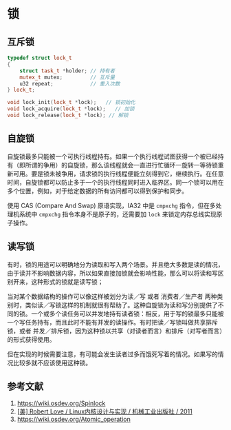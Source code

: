 # 锁

## 互斥锁

```c++
typedef struct lock_t
{
    struct task_t *holder; // 持有者
    mutex_t mutex;         // 互斥量
    u32 repeat;            // 重入次数
} lock_t;

void lock_init(lock_t *lock);   // 锁初始化
void lock_acquire(lock_t *lock);   // 加锁
void lock_release(lock_t *lock); // 解锁
```

## 自旋锁

自旋锁最多只能被一个可执行线程持有。如果一个执行线程试图获得一个被已经持有（即所谓的争用）的自旋锁，那么该线程就会一直进行忙循环一旋转一等待锁重新可用。要是锁未被争用，请求锁的执行线程便能立刻得到它，继续执行。在任意时间，自旋锁都可以防止多于一个的执行线程同时进入临界区。同一个锁可以用在多个位置，例如，对于给定数据的所有访问都可以得到保护和同步。

使用 CAS (Compare And Swap) 原语实现，IA32 中是 `cmpxchg` 指令，但在多处理机系统中 `cmpxchg` 指令本身不是原子的，还需要加 `lock` 来锁定内存总线实现原子操作。

## 读写锁

有时，锁的用途可以明确地分为读取和写入两个场景。并且绝大多数是读的情况，由于读并不影响数据内容，所以如果直接加锁就会影响性能，那么可以将读和写区别开来，这种形式的锁就是读写锁；

当对某个数据结构的操作可以像这样被划分为读／写 或者 消费者／生产者 两种类别时，类似读／写锁这样的机制就很有帮助了。这种自旋锁为读和写分别提供了不同的锁。一个或多个读任务可以并发地持有读者锁：相反，用于写的锁最多只能被一个写任务持有，而且此时不能有并发的读操作。有时把读／写锁叫做共享排斥锁，或者 并发／排斥锁，因为这种锁以共享（对读者而言）和排斥（对写者而言）的形式获得使用。

但在实现的时候需要注意，有可能会发生读者过多而饿死写着的情况。如果写的情况比较多就不应该使用这种锁。

## 参考文献

1. <https://wiki.osdev.org/Spinlock>
2. [[美] Robert Love / Linux内核设计与实现 / 机械工业出版社 / 2011](https://book.douban.com/subject/6097773/)
3. <https://wiki.osdev.org/Atomic_operation>
